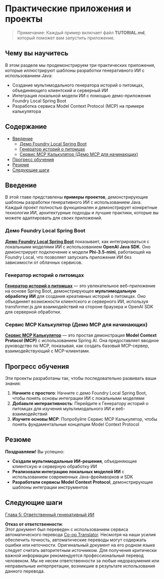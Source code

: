 <!--
CO_OP_TRANSLATOR_METADATA:
{
  "original_hash": "da1b6d87b8a73306b29f9a1bdd681221",
  "translation_date": "2025-07-21T18:09:22+00:00",
  "source_file": "04-PracticalSamples/README.md",
  "language_code": "ru"
}
-->
# Практические приложения и проекты

> Примечание: Каждый пример включает файл **TUTORIAL.md**, который поможет вам запустить приложение.

## Чему вы научитесь
В этом разделе мы продемонстрируем три практических приложения, которые иллюстрируют шаблоны разработки генеративного ИИ с использованием Java:
- Создание мультимодального генератора историй о питомцах, объединяющего клиентский и серверный ИИ
- Интеграция локальной модели ИИ с помощью демо-приложения Foundry Local Spring Boot
- Разработка сервиса Model Context Protocol (MCP) на примере калькулятора

## Содержание

- [Введение](../../../04-PracticalSamples)
  - [Демо Foundry Local Spring Boot](../../../04-PracticalSamples)
  - [Генератор историй о питомцах](../../../04-PracticalSamples)
  - [Сервис MCP Калькулятор (Демо MCP для начинающих)](../../../04-PracticalSamples)
- [Прогресс обучения](../../../04-PracticalSamples)
- [Резюме](../../../04-PracticalSamples)
- [Следующие шаги](../../../04-PracticalSamples)

## Введение

В этой главе представлены **примеры проектов**, демонстрирующие шаблоны разработки генеративного ИИ с использованием Java. Каждый проект полностью функционален и демонстрирует конкретные технологии ИИ, архитектурные подходы и лучшие практики, которые вы можете адаптировать для своих приложений.

### Демо Foundry Local Spring Boot

**[Демо Foundry Local Spring Boot](foundrylocal/README.md)** показывает, как интегрироваться с локальными моделями ИИ с использованием **OpenAI Java SDK**. Оно демонстрирует подключение к модели **Phi-3.5-mini**, работающей на Foundry Local, что позволяет запускать приложения ИИ без зависимости от облачных сервисов.

### Генератор историй о питомцах

**[Генератор историй о питомцах](petstory/README.md)** — это увлекательное веб-приложение на основе Spring Boot, демонстрирующее **мультимодальную обработку ИИ** для создания креативных историй о питомцах. Оно объединяет возможности клиентского и серверного ИИ, используя transformer.js для взаимодействий на стороне браузера и OpenAI SDK для серверной обработки.

### Сервис MCP Калькулятор (Демо MCP для начинающих)

**[Сервис MCP Калькулятор](mcp/calculator/README.md)** — это простая демонстрация **Model Context Protocol (MCP)** с использованием Spring AI. Она предоставляет вводное руководство по MCP, показывая, как создать базовый MCP-сервер, взаимодействующий с MCP-клиентами.

## Прогресс обучения

Эти проекты разработаны так, чтобы последовательно развивать ваши знания:

1. **Начните с простого**: Начните с демо Foundry Local Spring Boot, чтобы понять основы интеграции ИИ с локальными моделями
2. **Добавьте интерактивность**: Перейдите к Генератору историй о питомцах для изучения мультимодального ИИ и веб-взаимодействий
3. **Изучите основы MCP**: Попробуйте Сервис MCP Калькулятор, чтобы понять фундаментальные концепции Model Context Protocol

## Резюме

**Поздравляем!** Вы успешно:

- **Создали мультимодальные ИИ-решения**, объединяющие клиентскую и серверную обработку ИИ
- **Реализовали интеграцию локальных моделей ИИ** с использованием современных Java-фреймворков и SDK
- **Разработали сервисы Model Context Protocol**, демонстрирующие шаблоны интеграции инструментов

## Следующие шаги

[Глава 5: Ответственный генеративный ИИ](../05-ResponsibleGenAI/README.md)

**Отказ от ответственности**:  
Этот документ был переведен с использованием сервиса автоматического перевода [Co-op Translator](https://github.com/Azure/co-op-translator). Несмотря на наши усилия обеспечить точность, автоматические переводы могут содержать ошибки или неточности. Оригинальный документ на его родном языке следует считать авторитетным источником. Для получения критически важной информации рекомендуется профессиональный перевод человеком. Мы не несем ответственности за любые недоразумения или неправильные интерпретации, возникшие в результате использования данного перевода.